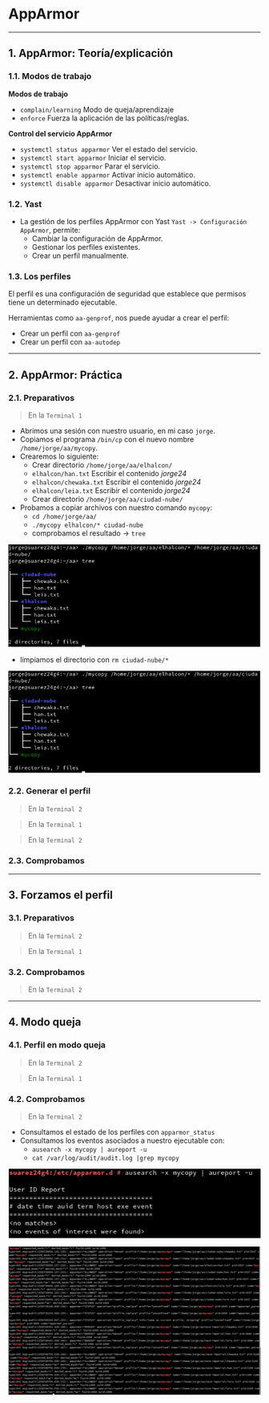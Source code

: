 
# AppArmor

---

## 1. AppArmor: Teoría/explicación

### 1.1. Modos de trabajo

**Modos de trabajo**

* `complain/learning` Modo de queja/aprendizaje
* `enforce` Fuerza la aplicación de las políticas/reglas.

**Control del servicio AppArmor**

* `systemctl status apparmor` Ver el estado del servicio.
* `systemctl start apparmor` Iniciar el servicio.
* `systemctl stop apparmor` Parar el servicio.
* `systemctl enable apparmor` Activar inicio automático.
* `systemctl disable apparmor` Desactivar inicio automático.

### 1.2. Yast

* La gestión de los perfiles AppArmor con Yast `Yast -> Configuración AppArmor`, permite:
  * Cambiar la configuración de AppArmor.
  * Gestionar los perfiles existentes.
  * Crear un perfil manualmente.

### 1.3. Los perfiles

El perfil es una configuración de seguridad que establece que permisos tiene un determinado ejecutable.

Herramientas como `aa-genprof`, nos puede ayudar a crear el perfil:
  * Crear un perfil con `aa-genprof`
  * Crear un perfil con `aa-autodep`

---

## 2. AppArmor: Práctica

### 2.1. Preparativos

> En la `Terminal 1`

* Abrimos una sesión con nuestro usuario, en mi caso `jorge`.
* Copiamos el programa `/bin/cp` con el nuevo nombre `/home/jorge/aa/mycopy`.
* Crearemos lo siguiente:
  * Crear directorio `/home/jorge/aa/elhalcon/`
  * `elhalcon/han.txt` Escribir el contenido *jorge24*
  * `elhalcon/chewaka.txt` Escribir el contenido *jorge24*
  * `elhalcon/leia.txt` Escribir el contenido *jorge24*
  * Crear directorio `/home/jorge/aa/ciudad-nube/`
* Probamos a copiar archivos con nuestro comando `mycopy`:
  * `cd /home/jorge/aa/`
  * `./mycopy elhalcon/* ciudad-nube`
  * comprobamos el resultado -> `tree`

![Copiar elhalcon en ciudad-nube](./images/copia-halcon-nube.png)

* limpiamos el directorio con `rm ciudad-nube/*`

![](./images/copia-halcon-nube.png)

### 2.2. Generar el perfil

> En la `Terminal 2`



> En la `Terminal 1`



> En la `Terminal 2`



### 2.3. Comprobamos



---

## 3. Forzamos el perfil

### 3.1. Preparativos

> En la `Terminal 2`



> En la `Terminal 1`



### 3.2. Comprobamos

> En la `Terminal 2`



---

## 4. Modo queja

### 4.1. Perfil en modo queja

> En la `Terminal 2`



> En la `Terminal 1`



### 4.2. Comprobamos

> En la `Terminal 2`

* Consultamos el estado de los perfiles con `apparmor_status`
* Consultamos los eventos asociados a nuestro ejecutable con:
  * `ausearch -x mycopy | aureport -u`
  * `cat /var/log/audit/audit.log |grep mycopy`

![Ausearch 4.2.](./images/eventos-42.png)

![Eventos 4.2.](./images/cat-42.png)
